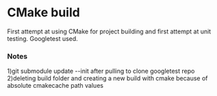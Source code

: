 # CMake build

First attempt at using CMake for project building and first attempt at unit testing. Googletest used.


### Notes
1)git submodule update --init after pulling to clone googletest repo<br>
2)deleting build folder and creating a new build with cmake because of absolute cmakecache path values
